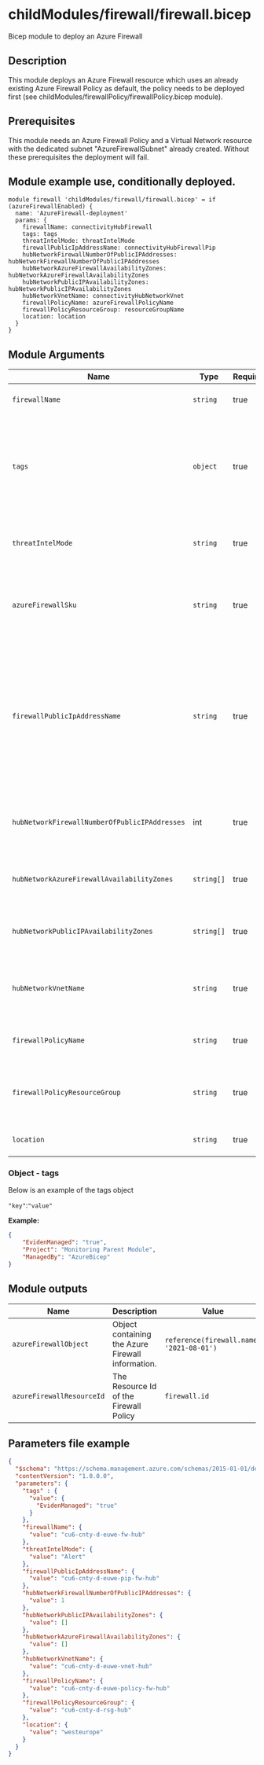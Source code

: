 # childModules/firewall/firewall.bicep
Bicep module to deploy an Azure Firewall

## Description
This module deploys an Azure Firewall resource which uses an already existing Azure Firewall Policy as default, the policy needs to be deployed first (see childModules/firewallPolicy/firewallPolicy.bicep module).

## Prerequisites 
This module needs an Azure Firewall Policy and a Virtual Network resource with the dedicated subnet "AzureFirewallSubnet" already created. Without these prerequisites the deployment will fail.

## Module example use, conditionally deployed. 
```bicep
module firewall 'childModules/firewall/firewall.bicep' = if (azureFirewallEnabled) {
  name: 'AzureFirewall-deployment'
  params: {
    firewallName: connectivityHubFirewall
    tags: tags
    threatIntelMode: threatIntelMode
    firewallPublicIpAddressName: connectivityHubFirewallPip
    hubNetworkFirewallNumberOfPublicIPAddresses: hubNetworkFirewallNumberOfPublicIPAddresses
    hubNetworkAzureFirewallAvailabilityZones: hubNetworkAzureFirewallAvailabilityZones
    hubNetworkPublicIPAvailabilityZones: hubNetworkPublicIPAvailabilityZones
    hubNetworkVnetName: connectivityHubNetworkVnet
    firewallPolicyName: azureFirewallPolicyName
    firewallPolicyResourceGroup: resourceGroupName
    location: location
  }
}
```
## Module Arguments

| Name | Type | Required | Description |
| --- | --- | --- | --- | 
| `firewallName` | `string` | true | Specifies the name of the Azure Firewall. |
| `tags` | `object` | true | A mapping of tags to assign to the resource. Can be empty object {}, in this case only the default tag {EvidenManaged: true} is deployed.  Additional Details [here](#object---tags).|
| `threatIntelMode` | `string` | true | Specifies the way of working for threat intelligence feature, can take the values 'Alert', 'Deny', 'Off'. |
| `azureFirewallSku` | `string` | true | The Azure Firewall SKU associated with the Firewall to deploy , can take the values 'Standard', 'Premium'. |
| `firewallPublicIpAddressName` | `string` | true | Specifies the name to be used for the public IP address(es). The actual resource names will be composed from this variable and the index from a 0-based array. E.g. for a deployment with three public IP addresses the names will be <firewallPublicIpAddressName>0, <firewallPublicIpAddressName>1, <firewallPublicIpAddressName>2. |
| `hubNetworkFirewallNumberOfPublicIPAddresses` | int | true | Specifies the number of Public IP Addresses the Firewall will use. (min 1 and max 100). |
| `hubNetworkAzureFirewallAvailabilityZones` | `string[]` | true | Zone numbers e.g. 1,2,3., Use empty array [] if no availability zones are required. |
| `hubNetworkPublicIPAvailabilityZones` | `string[]` | true | Zone numbers e.g. 1,2,3., Use empty array [] if no availability zones are required. |
| `hubNetworkVnetName` | `string` | true | Specifies the existing hub Virtual Network Name containing an AzureFirewallSubnet subnet. |
| `firewallPolicyName` | `string` | true | Specifies the name of the existing Azure Firewall policy resource. |
| `firewallPolicyResourceGroup` | `string` | true | Specifies the resource group where the Azure Firewall policy resource is deployed. |
| `location` | `string` | true | The location to be used for deployment. |


### Object - tags
Below is an example of the tags object

`"key"`:`"value"`

**Example:**
```json
{
    "EvidenManaged": "true",
    "Project": "Monitoring Parent Module",
    "ManagedBy": "AzureBicep"
}
```

## Module outputs

| Name | Description | Value |
| --- | --- | --- |
| `azureFirewallObject` | Object containing the Azure Firewall information. | `reference(firewall.name, '2021-08-01')` |
| `azureFirewallResourceId` | The Resource Id of the Firewall Policy  | `firewall.id` |

## Parameters file example
```json
{
  "$schema": "https://schema.management.azure.com/schemas/2015-01-01/deploymentParameters.json#",
  "contentVersion": "1.0.0.0",
  "parameters": {
    "tags" : {
      "value": {
        "EvidenManaged": "true"
      }
    },
    "firewallName": {
      "value": "cu6-cnty-d-euwe-fw-hub"
    },
    "threatIntelMode": {
      "value": "Alert"
    },
    "firewallPublicIpAddressName": {
      "value": "cu6-cnty-d-euwe-pip-fw-hub"
    },
    "hubNetworkFirewallNumberOfPublicIPAddresses": {
      "value": 1
    },
    "hubNetworkPublicIPAvailabilityZones": {
      "value": []
    },
    "hubNetworkAzureFirewallAvailabilityZones": {
      "value": []
    },
    "hubNetworkVnetName": {
      "value": "cu6-cnty-d-euwe-vnet-hub"
    },
    "firewallPolicyName": {
      "value": "cu6-cnty-d-euwe-policy-fw-hub"
    },
    "firewallPolicyResourceGroup": {
      "value": "cu6-cnty-d-rsg-hub"
    },
    "location": {
      "value": "westeurope"
    }
  }
}
```